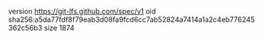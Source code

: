 version https://git-lfs.github.com/spec/v1
oid sha256:a5da77fdf8f79eab3d08fa9fcd6cc7ab52824a7414a1a2c4eb776245362c56b3
size 1874
